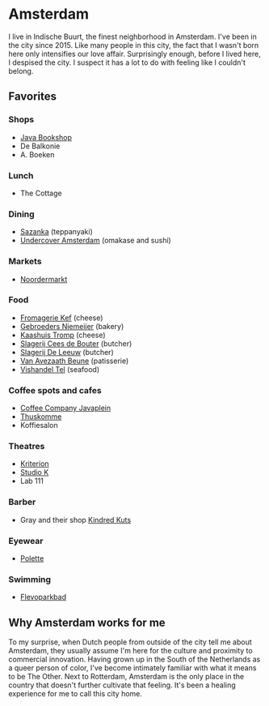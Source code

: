 # Amsterdam
I live in Indische Buurt, the finest neighborhood in Amsterdam. I've been in the city since 2015. Like many people in this city, the fact that I wasn't born here only intensifies our love affair. Surprisingly enough, before I lived here, I despised the city. I suspect it has a lot to do with feeling like I couldn't belong.

## Favorites 

### Shops
- [Java Bookshop](http://www.javabookshop.nl) 
- De Balkonie
- A. Boeken

### Lunch
- The Cottage

### Dining
- [Sazanka](https://www.okura.nl/dine-and-drink/teppanyaki-restaurant-sazanka/) (teppanyaki)
- [Undercover Amsterdam](https://www.undercoveramsterdam.com) (omakase and sushi) 

### Markets
- [Noordermarkt](https://noordermarkt-amsterdam.nl/)

### Food
- [Fromagerie Kef](https://abrahamkef.nl) (cheese)
- [Gebroeders Niemeijer](https://www.gebroedersniemeijer.nl/en/) (bakery) 
- [Kaashuis Tromp](http://www.kaashuistromp.nl/amsterdam-utrechtsestraat/) (cheese)
- [Slagerij Cees de Bouter](https://scharrelslagerij.nl) (butcher) 
- [Slagerij De Leeuw](https://www.slagerijdeleeuw.nl) (butcher) 
- [Van Avezaath Beune](https://vanavezaath-beune.nl) (patisserie) 
- [Vishandel Tel](https://www.vishandeltel.nl/viswinkels-tel/viswinkel-tel-amsterdam.html) (seafood)  

### Coffee spots and cafes
- [Coffee Company Javaplein](https://coffeecompany.nl/locations/javaplein-14/)
- [Thuskomme](https://thuskomme.nl)
- Koffiesalon

### Theatres
- [Kriterion](https://www.kriterion.nl)
- [Studio K](https://studio-k.nu)  
- Lab 111

### Barber
- Gray and their shop [Kindred Kuts](https://kindredkuts.com/)

### Eyewear
- [Polette](https://www.polette.com/e)

### Swimming
- [Flevoparkbad](https://www.flevoparkbad.com/)

## Why Amsterdam works for me
To my surprise, when Dutch people from outside of the city tell me about Amsterdam, they usually assume I'm here for the culture and proximity to commercial innovation. Having grown up in the South of the Netherlands as a queer person of color, I've become intimately familiar with what it means to be The Other. Next to Rotterdam, Amsterdam is the only place in the country that doesn't further cultivate that feeling. It's been a healing experience for me to call this city home.